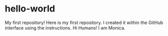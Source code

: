 # hello-world
My first repository! Here is my first repository. I created it within the GitHub interface using the instructions.
Hi Humans! I am Monica.
